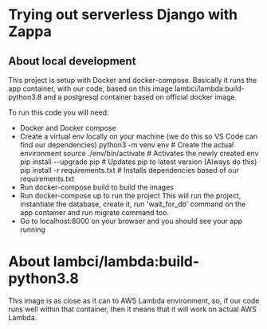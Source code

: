 # Trying out serverless Django with Zappa



## About local development

This project is setup with Docker and docker-compose. Basically it runs the app container, with our code, based on this image lambci/lambda:build-python3.8 and a postgresql container based on official docker image.


To run this code you will need:

- Docker and Docker compose
- Create a virtual env locally on your machine (we do this so VS Code can find our dependencies)
    python3 -m venv env   # Create the actual environment
    source ./env/bin/activate # Activates the newly created env
    pip install --upgrade pip # Updates pip to latest version (Always do this)
    pip install -r requirements.txt # Installs dependencies based of our requirements.txt
- Run docker-compose build to build the images
- Run docker-compose up to run the project
    This will run the project, instantiate the database, create it, run 'wait_for_db' command on the app container
    and run migrate command too.
- Go to localhost:8000 on your browser and you should see your app running
    


# About lambci/lambda:build-python3.8

This image is as close as it can to AWS Lambda environment, so, if our code runs well within that container, then it means that it will work on actual AWS Lambda.


